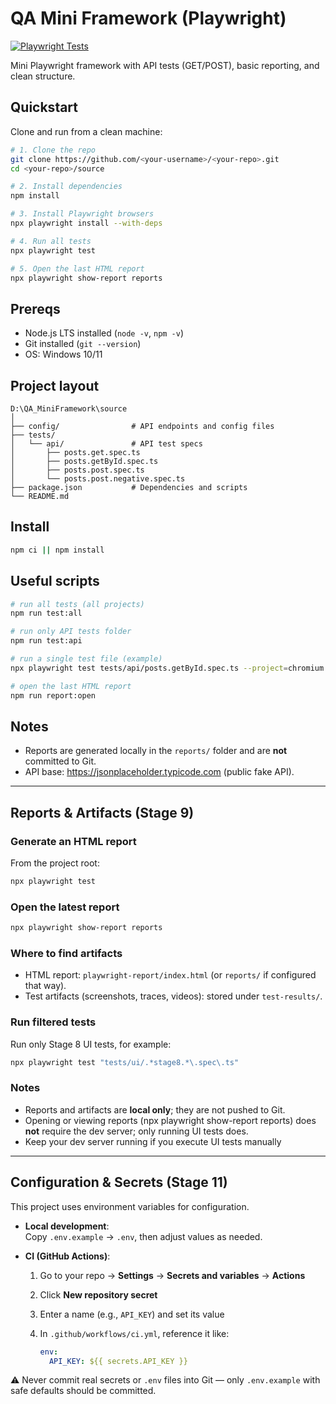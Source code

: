 # QA Mini Framework (Playwright)

[![Playwright Tests](https://github.com/MotivusQuiroz/qa-mini-framework/actions/workflows/ci.yml/badge.svg)](https://github.com/MotivusQuiroz/qa-mini-framework/actions/workflows/ci.yml)

Mini Playwright framework with API tests (GET/POST), basic reporting, and clean structure.


## Quickstart

Clone and run from a clean machine:

```bash
# 1. Clone the repo
git clone https://github.com/<your-username>/<your-repo>.git
cd <your-repo>/source

# 2. Install dependencies
npm install

# 3. Install Playwright browsers
npx playwright install --with-deps

# 4. Run all tests
npx playwright test

# 5. Open the last HTML report
npx playwright show-report reports
```


## Prereqs
- Node.js LTS installed (`node -v`, `npm -v`)
- Git installed (`git --version`)
- OS: Windows 10/11

## Project layout
```
D:\QA_MiniFramework\source
│
├── config/                # API endpoints and config files
├── tests/
│   └── api/               # API test specs
│       ├── posts.get.spec.ts
│       ├── posts.getById.spec.ts
│       ├── posts.post.spec.ts
│       └── posts.post.negative.spec.ts
├── package.json           # Dependencies and scripts
└── README.md
```

## Install
```bash
npm ci || npm install
```

## Useful scripts
```bash
# run all tests (all projects)
npm run test:all

# run only API tests folder
npm run test:api

# run a single test file (example)
npx playwright test tests/api/posts.getById.spec.ts --project=chromium

# open the last HTML report
npm run report:open
```

## Notes
- Reports are generated locally in the `reports/` folder and are **not** committed to Git.
- API base: https://jsonplaceholder.typicode.com (public fake API).

---

## Reports & Artifacts (Stage 9)

### Generate an HTML report
From the project root:
```bash
npx playwright test
```

### Open the latest report
```bash
npx playwright show-report reports
```

### Where to find artifacts
- HTML report: `playwright-report/index.html` (or `reports/` if configured that way).
- Test artifacts (screenshots, traces, videos): stored under `test-results/`.

### Run filtered tests
Run only Stage 8 UI tests, for example:
```bash
npx playwright test "tests/ui/.*stage8.*\.spec\.ts"
```

### Notes
- Reports and artifacts are **local only**; they are not pushed to Git.  
- Opening or viewing reports (npx playwright show-report reports) does **not** require the dev server; only running UI tests does.
- Keep your dev server running if you execute UI tests manually

---

## Configuration & Secrets (Stage 11)

This project uses environment variables for configuration.

- **Local development**:  
  Copy `.env.example` → `.env`, then adjust values as needed.

- **CI (GitHub Actions)**:  
  1. Go to your repo → **Settings** → **Secrets and variables** → **Actions**  
  2. Click **New repository secret**  
  3. Enter a name (e.g., `API_KEY`) and set its value  
  4. In `.github/workflows/ci.yml`, reference it like:

     ```yaml
     env:
       API_KEY: ${{ secrets.API_KEY }}
     ```

⚠️ Never commit real secrets or `.env` files into Git — only `.env.example` with safe defaults should be committed.
